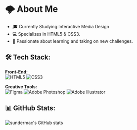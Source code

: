 # 🌩️ About Me
- 🎓 Currently Studying Interactive Media Design
- 💻 Specializes in HTML5 & CSS3.
- 🚀 Passionate about learning and taking on new challenges.


<!-- Badge icons come from here https://github.com/Ileriayo/markdown-badges -->
## 🛠️ Tech Stack:
 **Front-End:**<br>
![HTML5](https://img.shields.io/badge/html5-%23E34F26.svg?style=for-the-badge&logo=html5&logoColor=white) ![CSS3](https://img.shields.io/badge/css3-%231572B6.svg?style=for-the-badge&logo=css3&logoColor=white) 


 **Creative Tools:**<br>
![Figma](https://img.shields.io/badge/figma-%23F24E1E.svg?style=for-the-badge&logo=figma&logoColor=white) ![Adobe Photoshop](https://img.shields.io/badge/adobe%20photoshop-%2331A8FF.svg?style=for-the-badge&logo=adobe%20photoshop&logoColor=white) ![Adobe Illustrator](https://img.shields.io/badge/adobe%20illustrator-%23FF9A00.svg?style=for-the-badge&logo=adobe%20illustrator&logoColor=white)  

<!-- Github stats come from here https://github.com/anuraghazra/github-readme-stats -->
## 📊 GitHub Stats:
![sundermac's GitHub stats](https://github-readme-stats.vercel.app/api?username=sundermac&commits_year=2025&theme=tokyonight)

